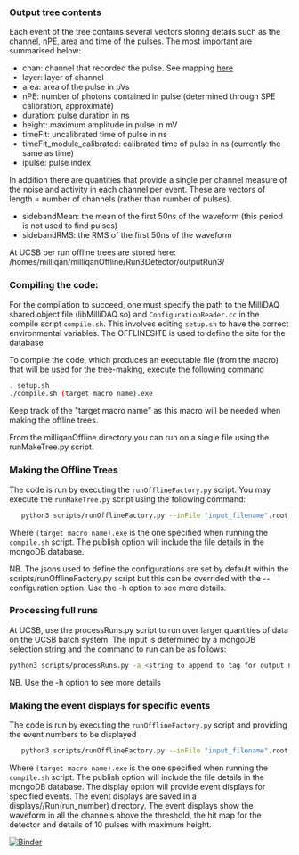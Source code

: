 ### Output tree contents

Each event of the tree contains several vectors storing details such as the channel, nPE, area and time of the pulses. The most important are summarised below:

- chan: channel that recorded the pulse. See mapping [here](https://github.com/milliQan-sw/milliqanOffline/files/10484641/channelMapping.pdf)
- layer: layer of channel 
- area: area of the pulse in pVs
- nPE: number of photons contained in pulse (determined through SPE calibration, approximate)
- duration: pulse duration in ns
- height: maximum amplitude in pulse in mV
- timeFit: uncalibrated time of pulse in ns
- timeFit_module_calibrated: calibrated time of pulse in ns (currently the same as time)
- ipulse: pulse index

In addition there are quantities that provide a single per channel measure of the noise and activity in each channel per event. These are vectors of length = number of channels (rather than number of pulses).

- sidebandMean: the mean of the first 50ns of the waveform (this period is not used to find pulses)
- sidebandRMS: the RMS of the first 50ns of the waveform

At UCSB per run offline trees are stored here: /homes/milliqan/milliqanOffline/Run3Detector/outputRun3/

### Compiling the code:

For the compilation to succeed, one must specify the path to the MilliDAQ shared object file (libMilliDAQ.so) and `ConfigurationReader.cc` in the compile script 
`compile.sh`.
This involves editing `setup.sh` to have the correct environmental variables. The OFFLINESITE is used to define the site for the database

To compile the code, which produces an executable file (from the macro) that will be used for the tree-making, execute the following command

```bash
. setup.sh
./compile.sh (target macro name).exe

```

Keep track of the "target macro name" as this macro will be needed when making the offline trees.

From the milliqanOffline directory you can run on a single file using the runMakeTree.py script.
### Making the Offline Trees
The code is run by executing the `runOfflineFactory.py` script. You may execute the `runMakeTree.py` script using the following command:
```bash
   python3 scripts/runOfflineFactory.py --inFile "input_filename".root --outputFile "output_filename".root --exe ./(target macro name).exe (--publish) ...
```
Where `(target macro name).exe` is the one specified when running the `compile.sh` script. The publish option will include the file details in the mongoDB database.

NB. The jsons used to define the configurations are set by default within the scripts/runOfflineFactory.py script but this can be overrided with the --configuration option. Use the -h option to see more details.

### Processing full runs

At UCSB, use the processRuns.py script to run over larger quantities of data on the UCSB batch system. The input is determined by a mongoDB selection string and the command to run can be as follows:

```bash
python3 scripts/processRuns.py -a <string to append to tag for output naming> -s <selection string> -o <output directory>
```
 NB. Use the -h option to see more details

### Making the event displays for specific events
The code is run by executing the `runOfflineFactory.py` script and providing the event numbers to be displayed
```bash
   python3 scripts/runOfflineFactory.py --inFile "input_filename".root --outputFile "output_filename".root --exe ./(target macro name).exe (--publish) --display "event_number1" "event_number2"
```
Where `(target macro name).exe` is the one specified when running the `compile.sh` script. The publish option will include the file details in the mongoDB database. The display option will provide event displays for specified events. The event displays are saved in a displays//Run(run_number) directory.
The event displays show the waveform in all the channels above the threshold, the hit map for the detector and details of 10 pulses with maximum height.

[![Binder](https://mybinder.org/badge_logo.svg)](https://mybinder.org/v2/gh/carriganm95/milliqanOffline/tutorial?labpath=https%3A%2F%2Fgithub.com%2Fcarriganm95%2FmilliqanOffline%2Fblob%2Ftutorial%2FRun3Detector%2Fanalysis%2Ftutorial%2FMilliQanUprootTutorial.ipynb)

